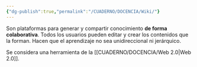 ```yaml
---
{"dg-publish":true,"permalink":"/CUADERNO/DOCENCIA/Wiki/"}
---
```


Son plataformas para generar y compartir conocimiento **de forma colaborativa**. Todos los usuarios pueden editar y crear los contenidos que la forman. Hacen que el aprendizaje no sea unidireccional ni jerárquico.

Se considera una herramienta de la [[CUADERNO/DOCENCIA/Web 2.0\|Web 2.0]].